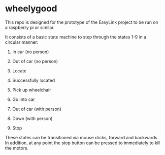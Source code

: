 # wheelygood
This repo is designed for the prototype of the EasyLink project to be run on a raspberry pi or similar.

It consists of a basic state machine to step through the states 1-9 in a circular manner:
1. In car (no person)
2. Out of car (no person)
3. Locate
4. Successfully located
5. Pick up wheelchair
6. Go into car
7. Out of car (with person)
8. Down (with person)

0. Stop

These states can be transitioned via mouse clicks, forward and backwards. In addition, at any point the stop button can be pressed to immediately to kill the motors. 

